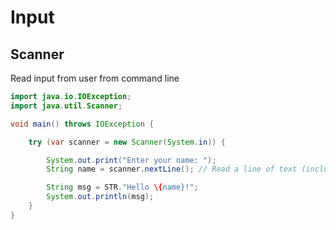 # Input


## Scanner 

Read input from user from command line

```java
import java.io.IOException;
import java.util.Scanner;

void main() throws IOException {

    try (var scanner = new Scanner(System.in)) {

        System.out.print("Enter your name: ");
        String name = scanner.nextLine(); // Read a line of text (including spaces)

        String msg = STR."Hello \{name}!";
        System.out.println(msg);
    }
}
```
